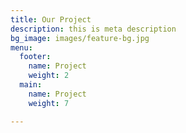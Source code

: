 ```yaml
---
title: Our Project
description: this is meta description
bg_image: images/feature-bg.jpg
menu:
  footer:
    name: Project
    weight: 2
  main:
    name: Project
    weight: 7

---
```

